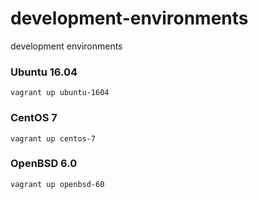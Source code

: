 # development-environments

development environments

### Ubuntu 16.04

```
vagrant up ubuntu-1604
```

### CentOS 7

```
vagrant up centos-7
```

### OpenBSD 6.0

```
vagrant up openbsd-60
```
